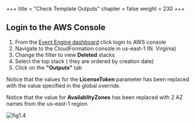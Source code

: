 +++
title = "Check Template Outputs"
chapter = false
weight = 230
+++

## Login to the AWS Console

1. From the [Event Engine dashboard](https://dashboard.eventengine.run/) click login to AWS console
2. Navigate to the CloudFormation console in us-east-1 (N. Virginia)
3. Change the filter to view **Deleted** stacks
3. Select the top stack ( they are ordered by creation date)
4. Click on the **"Outputs"** tab

Notice that the values for the **LicenseToken** parameter has been replaced with the value 
specified in the global override.

Notice that the value for **AvailablityZones** has been replaced with 2 AZ names from the 
us-east-1 region.

![fig1.4](/images/stack_outputs.png)

